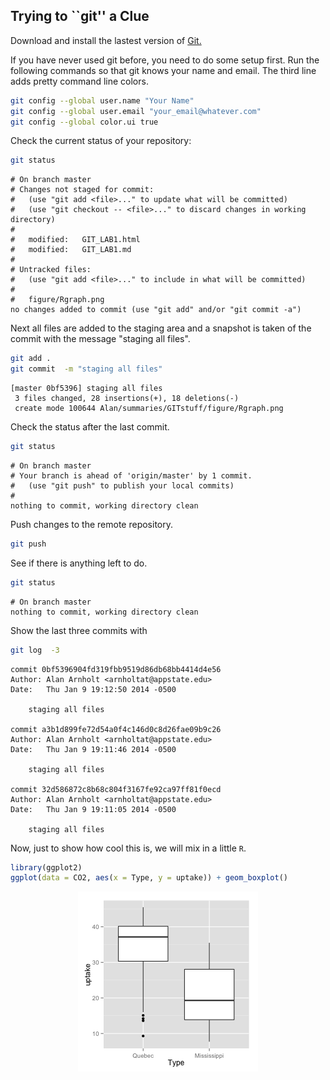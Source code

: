## Trying to ``git'' a Clue


Download and install the lastest version of [Git.](http://git-scm.com/downloads)




If you have never used git before, you need to do some setup first.  Run the following commands so that git knows your name and email.  The third line adds pretty command line colors. 


```bash
git config --global user.name "Your Name"
git config --global user.email "your_email@whatever.com"
git config --global color.ui true
```


Check the current status of your repository:

```bash
git status
```

```
# On branch master
# Changes not staged for commit:
#   (use "git add <file>..." to update what will be committed)
#   (use "git checkout -- <file>..." to discard changes in working directory)
#
#	modified:   GIT_LAB1.html
#	modified:   GIT_LAB1.md
#
# Untracked files:
#   (use "git add <file>..." to include in what will be committed)
#
#	figure/Rgraph.png
no changes added to commit (use "git add" and/or "git commit -a")
```


Next all files are added to the staging area and a snapshot is taken of the commit with the message "staging all files".

```bash
git add .
git commit  -m "staging all files"
```

```
[master 0bf5396] staging all files
 3 files changed, 28 insertions(+), 18 deletions(-)
 create mode 100644 Alan/summaries/GITstuff/figure/Rgraph.png
```


Check the status after the last commit.

```bash
git status
```

```
# On branch master
# Your branch is ahead of 'origin/master' by 1 commit.
#   (use "git push" to publish your local commits)
#
nothing to commit, working directory clean
```

Push changes to the remote repository. 

```bash
git push
```

See if there is anything left to do.

```bash
git status
```

```
# On branch master
nothing to commit, working directory clean
```

Show the last three commits with

```bash
git log  -3
```

```
commit 0bf5396904fd319fbb9519d86db68bb4414d4e56
Author: Alan Arnholt <arnholtat@appstate.edu>
Date:   Thu Jan 9 19:12:50 2014 -0500

    staging all files

commit a3b1d899fe72d54a0f4c146d0c8d26fae09b9c26
Author: Alan Arnholt <arnholtat@appstate.edu>
Date:   Thu Jan 9 19:11:46 2014 -0500

    staging all files

commit 32d586872c8b68c804f3167fe92ca97ff81f0ecd
Author: Alan Arnholt <arnholtat@appstate.edu>
Date:   Thu Jan 9 19:11:05 2014 -0500

    staging all files
```


Now, just to show how cool this is, we will mix in a little `R`.


```r
library(ggplot2)
ggplot(data = CO2, aes(x = Type, y = uptake)) + geom_boxplot()
```

<img src="figure/Rgraph.png" title="plot of chunk Rgraph" alt="plot of chunk Rgraph" style="display: block; margin: auto;" />

